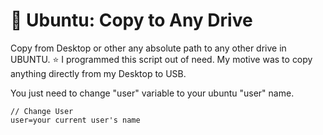 # :raised_hands: Ubuntu: Copy to Any Drive
Copy from Desktop or other any absolute path to any other drive in UBUNTU. 
:star: I programmed this script out of need. My motive was to copy anything directly from my Desktop to USB.

You just need to change "user" variable to your ubuntu "user" name.

```
// Change User
user=your current user's name
```





